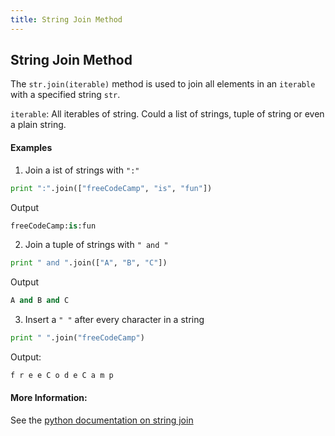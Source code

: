 ```yaml
---
title: String Join Method
---
```

## String Join Method

The ```str.join(iterable)``` method is used to join all elements in an ```iterable``` with a specified string ```str```.

```iterable```: All iterables of string. Could a list of strings, tuple of string or even a plain string.

#### Examples

1) Join a ist of strings with ```":"```
```python
print ":".join(["freeCodeCamp", "is", "fun"])
```
Output
```python
freeCodeCamp:is:fun
```

2) Join a tuple of strings with ```" and "```
```python
print " and ".join(["A", "B", "C"])
```
Output
```python
A and B and C
```

3) Insert a ```" "``` after every character in a string
```python
print " ".join("freeCodeCamp")
```
Output:
```python
f r e e C o d e C a m p
```


#### More Information:
See the [python documentation on string join](https://docs.python.org/2/library/stdtypes.html#str.join)


